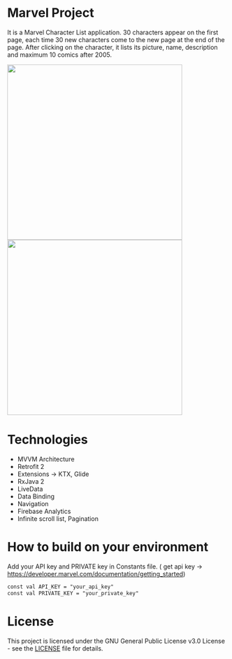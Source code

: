 # Marvel Project

It is a Marvel Character List application.
30 characters appear on the first page, each time 30 new characters come to the new page at the end of the page.
After clicking on the character, it lists its picture, name, description and maximum 10 comics after 2005.

<img src="https://user-images.githubusercontent.com/10815175/102747190-d42c4000-4370-11eb-99ae-ce012681f957.jpg" width="400">  <img src="https://user-images.githubusercontent.com/10815175/102747219-e5754c80-4370-11eb-9694-0c67876104c7.jpg" width="400"> 

# Technologies

- MVVM Architecture
- Retrofit 2
- Extensions -> KTX, Glide
- RxJava 2
- LiveData
- Data Binding
- Navigation
- Firebase Analytics
- Infinite scroll list, Pagination

# How to build on your environment

Add your API key and PRIVATE key in Constants file. ( get api key -> https://developer.marvel.com/documentation/getting_started)
```xml
const val API_KEY = "your_api_key"
const val PRIVATE_KEY = "your_private_key"
```

# License

This project is licensed under the  GNU General Public License v3.0 License - see the [LICENSE](LICENSE) file for details.
